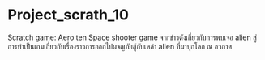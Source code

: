 # Project_scrath_10
Scratch game: Aero ten
Space shooter game 
จากข่าวดังเกี่ยวกับการพบเจอ alien สู่การทำเป็นเกมเกี่ยวกับเรื่องราวการออกไปผจญภัยสู้กับเหล่า alien ที่มาบุกโลก ณ อวกาศ
